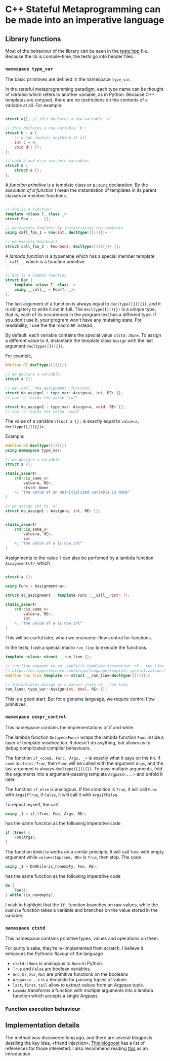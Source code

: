 # C++ Stateful Metaprogramming can be made into an imperative language

<!-- If you have never heard of stateful metaprogramming in C++ before, there is a very good reason for that. 
It is exactly what it says on the tin: template metaprogamming, but the templates now have modifiable global state. 
The canonical example is constructing a template function `next` such that this compiles correctly:
```c++
template <class _ = ...>
constexpr int next() { ... };

static_assert(next<>() == 0);
static_assert(next<>() == 1); 
static_assert(next<>() == 2);
```


DISCLAIMER: The correctness of stateful metaprogramming is debatable, and I really don't recommend using any such code in production, period. 

Most of previou, but don't go much further than that. So I decided to implement the standard primitives of an imperative language, like conditionals, loops and recursion, because I thought it would make an interesting challenge.

It was indeed a very interesting challenge, and in the end I was able to write a [C++ library](github.com/placeholder/TODO) which works for C++20 or higher, modulo a couple footguns.

I describe the user interface below.
 -->
## Library functions

Most of the behaviour of the library can be seen in the [tests.hpp](TODO) file. Because the lib is compile-time, the tests go into header files.

### ```namespace type_var```

The basic primitives are defined in the namespace `type_var`.

In the stateful metaprogramming paradigm, each type name can be thought of  _variable_ which refers to another variable, as in Python. Because C++ templates are untyped, there are no restrictions on the contents of a variable at all.
For example:
```cpp

struct a{}; // this declares a new variable `a`

// this declares a new variable `b`;
struct b : a {
    // b can contain anything at all
    int c = 0;
    void d() {};
};

// both d and d::e are both variables
struct d {
    struct e {};
};
```

A _function primitive_ is a template class or a `using` declaration. By the _execution of a function_ I mean the instantiation of templates in its parent classes or member functions.
```cpp

// Foo is a function
template <class T, class _>
struct Foo : ... {};

// we execute Foo(int) by instantiating the template
using call_foo_1 = Foo<int, decltype([](){})>

// we execute Foo(bool)
struct call_foo_2 : Foo<bool, decltype([](){})> {};
```

A _lambda function_ is a typename which has a special member template `__call__`, which is a function primitive. 
```cpp

// Bar is a lambda function
struct Bar {
    template <class T, class _>
    using __call__ = Foo<T, _>;
};
```

The last argument of a function is always equal to `decltype([](){})`, and it is obligatory to write it out in full.
The `decltype([](){})` is a unique type, that is, each of its occurences in the program text has a different type. If you don't use it, your program won't have any mutating state.
For readability, I use the the macro `RE` instead.

By default, each variable contains the special value `ctstd::None`.
To assign a different value to it, instantiate  the template class `Assign` with the last argument `decltype([](){})`.

For example, 
```c++
#define RE decltype([](){})

// we declare a variable
struct a {};

// we _call_ the assignment _function_
struct do_assign1 : type_var::Assign<a, int, RE> {};
// now `a` holds the value "int"

struct do_assign2 : type_var::Assign<a, void, RE> {};
// now `a` holds the value "void"
```

The value of a variable `struct a {};` is exactly equal to `value<a, decltype([](){})>`. 

Example:
```c++
#define RE decltype([](){})
using namespace type_var;

// we declare a variable
struct a {};

static_assert(
    std::is_same_v<
        value<a, RE>,
        ctstd::None
    >, "the value of an uninitialized variable is None"
)

// we assign int to `a`
struct do_assign1 : Assign<a, int, RE> {};


static_assert(
    std::is_same_v<
        value<a, RE>,
        int
    >, "the value of a is now int"
)
```

Assignments to the value `T` can also be perfomed by a lambda function `Assignment<T>`, which 
```cpp

struct a {};

using Func = Assignment<a>;

struct do_assignment : template Func::__call__<int> {};

static_assert(
    std::is_same_v<
        value<a, RE>,
        int
    >, "the value of a is now int"
)
```
This will be useful later, when we encounter flow control for functions.


In the tests, I use a special macro `run_line` to execute the functions.
```c++
template <class> struct __run_line {};

// run_line expands to an _explicit template instantion_ of __run_line
// https://en.cppreference.com/w/cpp/language/template_specialization.html
#define run_line template <> struct __run_line<decltype([](){})>

// instantiates Assign as a parent class of __run_line
run_line: type_var::Assign<int, bool, RE> {};
```

This is a good start. But for a genuine language, we require control flow primitives.

### ```namespace cexpr_control```

This namespace contains the implementations of if and while.

The lambda function `Delayed<Func>` wraps the lambda function `Func` inside a layer of template misdirection. It doesn't do anything, but allows us to debug complicated compiler behaviours.

The function `if_<cond, Func, Args, _>` is exactly what it says on the tin. If `cond` is `ctstd::True`, then `Func` will be called with the argument `Args`, and the last argument is always `decltype([](){})`. To pass multiple arguments, fold the arguments into a argument-passing template `Argpass<...>` and unfold it later.

The function `if_else` is analogous. If the condition is `True`, it will call `Func` with `ArgsIfTrue`, if `False`, it will call it with `ArgsIfFalse`.

To repeat myself, the call
```cpp 
using _1 = if_<True, Foo, Args, RE>;
```
has the same function as the following imperative code
```cpp
if (true) {
    Foo(Args);
}
```

The function `DoWhile` works on a similar principle. 
It will call `func` with empty argument while `value<stopcond, RE>` is `True`, then stop.
The code 
```cpp
using _1 = DoWhile<is_nonempty, Foo, RE>;
```
has the same function as the following imperative code
```cpp
do {
    Foo();
} while (is_nonempty);
```

I wish to highlight that the `if_` function branches on raw values, while the `DoWhile` function takes a variable and branches on the value stored in the variable.

### ```namespace ctstd```

This namespace contains primitive types, values and operations on them.

For purity's sake, they're re-implemented from scratch. I believe it enhances the Pythonic flavour of the language

- `ctstd::None` is analogous to `None` in Python.
- `True` and `False` are boolean variables. 
- `And`, `Or`, `Xor`, `Not` are primitive functions on the booleans
- `Argpass<...>` is a template for passing tuples of values
- `last`, `first`, `tail` allow to extract values from an Argpass tuple.
- `Lambda` transforms a function with multiple arguments into a lambda function which accepts a single Argpass.

### Function execution behaviour



## Implementation details

The method was discovered long ago, and there are several blogposts detailing the key idea, «friend injection». [This blogpost](https://mc-deltat.github.io/articles/stateful-metaprogramming-cpp20) has a list of references for those interested. I also recommend reading [this](https://b.atch.se/posts/non-constant-constant-expressions/) as an introduction.
